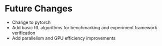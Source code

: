 # Future Changes
* Change to pytorch
* Add basic RL algorithms for benchmarking and experiment framework verification
* Add parallelism and GPU efficiency improvements


